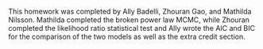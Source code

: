 This homework was completed by Ally Badelli, Zhouran Gao, and Mathilda Nilsson. Mathilda completed the broken power law MCMC, while Zhouran completed the likelihood ratio statistical test and Ally wrote the AIC and BIC for the comparison of the two models as well as the extra credit section.
